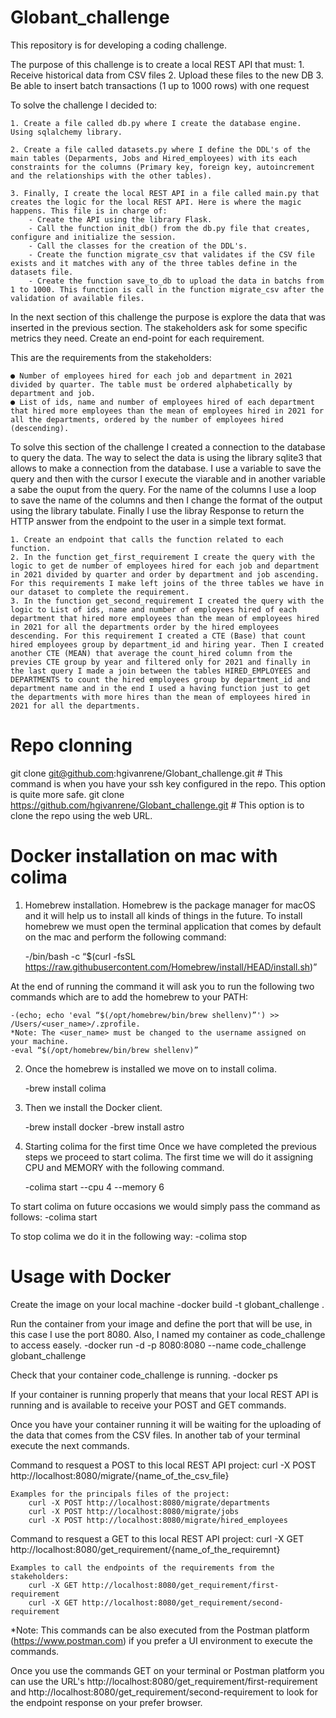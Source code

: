 # Globant_challenge
This repository is for developing a coding challenge.

The purpose of this challenge is to create a local REST API that must:
    1. Receive historical data from CSV files
    2. Upload these files to the new DB
    3. Be able to insert batch transactions (1 up to 1000 rows) with one request

To solve the challenge I decided to:

    1. Create a file called db.py where I create the database engine. Using sqlalchemy library.

    2. Create a file called datasets.py where I define the DDL's of the main tables (Deparments, Jobs and Hired_employees) with its each constraints for the columns (Primary key, foreign key, autoincrement and the relationships with the other tables).

    3. Finally, I create the local REST API in a file called main.py that creates the logic for the local REST API. Here is where the magic happens. This file is in charge of:
        - Create the API using the library Flask.
        - Call the function init_db() from the db.py file that creates, configure and initialize the session.
        - Call the classes for the creation of the DDL's.
        - Create the function migrate_csv that validates if the CSV file exists and it matches with any of the three tables define in the datasets file.
        - Create the function save_to_db to upload the data in batchs from 1 to 1000. This function is call in the function migrate_csv after the validation of available files.


In the next section of this challenge the purpose is explore the data that was inserted in the previous section. The stakeholders ask
for some specific metrics they need. Create an end-point for each requirement.

This are the requirements from the stakeholders:

    ● Number of employees hired for each job and department in 2021 divided by quarter. The table must be ordered alphabetically by department and job.
    ● List of ids, name and number of employees hired of each department that hired more employees than the mean of employees hired in 2021 for all the departments, ordered by the number of employees hired (descending).

To solve this section of the challenge I created a connection to the database to query the data. The way to select the data is using the library sqlite3 that allows to make a connection from the database. I use a variable to save the query and then with the cursor I execute the viarable and in another variable a sabe the ouput from the query. For the name of the columns I use a loop to save the name of the columns and then I change the format of the output using the library tabulate. Finally I use the libray Response to return the HTTP answer from the endpoint to the user in a simple text format.

    1. Create an endpoint that calls the function related to each function.
    2. In the function get_first_requirement I create the query with the logic to get de number of employees hired for each job and department in 2021 divided by quarter and order by department and job ascending. For this requirements I make left joins of the three tables we have in our dataset to complete the requirement. 
    3. In the function get_second_requirement I created the query with the logic to List of ids, name and number of employees hired of each department that hired more employees than the mean of employees hired in 2021 for all the departments order by the hired employees descending. For this requirement I created a CTE (Base) that count hired employees group by department_id and hiring year. Then I created another CTE (MEAN) that average the count_hired column from the previes CTE group by year and filtered only for 2021 and finally in the last query I made a join between the tables HIRED_EMPLOYEES and DEPARTMENTS to count the hired employees group by department_id and department name and in the end I used a having function just to get the departments with more hires than the mean of employees hired in 2021 for all the departments.


# Repo clonning
git clone git@github.com:hgivanrene/Globant_challenge.git # This command is when you have your ssh key configured in the repo. This option is quite more safe.
git clone https://github.com/hgivanrene/Globant_challenge.git # This option is to clone the repo using the web URL.


# Docker installation on mac with colima

1. Homebrew installation.
Homebrew is the package manager for macOS and it will help us to install all kinds of things in the future.
To install homebrew we must open the terminal application that comes by default on the mac and perform the following command:

    -/bin/bash -c “$(curl -fsSL https://raw.githubusercontent.com/Homebrew/install/HEAD/install.sh)”

At the end of running the command it will ask you to run the following two commands which are to add the homebrew to your PATH:

    -(echo; echo 'eval “$(/opt/homebrew/bin/brew shellenv)”') >> /Users/<user_name>/.zprofile.
    *Note: The <user_name> must be changed to the username assigned on your machine.
    -eval “$(/opt/homebrew/bin/brew shellenv)”

2. Once the homebrew is installed we move on to install colima.

    -brew install colima

3. Then we install the Docker client.

    -brew install docker
    -brew install astro

4. Starting colima for the first time
Once we have completed the previous steps we proceed to start colima. The first time we will do it assigning CPU and
MEMORY with the following command.

    -colima start --cpu 4 --memory 6

To start colima on future occasions we would simply pass the command as follows:
    -colima start

To stop colima we do it in the following way:
    -colima stop


# Usage with Docker

Create the image on your local machine
    -docker build -t globant_challenge .

Run the container from your image and define the port that will be use, in this case I use the port 8080. Also, I named my container as code_challenge to access easely.
    -docker run -d -p 8080:8080 --name code_challenge globant_challenge

Check that your container code_challenge is running.
    -docker ps

If your container is running properly that means that your local REST API is running and is available to receive your POST and GET commands.

Once you have your container running it will be waiting for the uploading of the data that comes from the CSV files. In another tab of your terminal execute the next commands.

Command to resquest a POST to this local REST API project:
    curl -X POST http://localhost:8080/migrate/{name_of_the_csv_file}

    Examples for the principals files of the project:
        curl -X POST http://localhost:8080/migrate/departments
        curl -X POST http://localhost:8080/migrate/jobs
        curl -X POST http://localhost:8080/migrate/hired_employees


Command to resquest a GET to this local REST API project:
    curl -X GET http://localhost:8080/get_requirement/{name_of_the_requiremnt}

    Examples to call the endpoints of the requirements from the stakeholders:
        curl -X GET http://localhost:8080/get_requirement/first-requirement
        curl -X GET http://localhost:8080/get_requirement/second-requirement

*Note: This commands can be also executed from the Postman platform (https://www.postman.com) if you prefer a UI environment to execute the commands.

Once you use the commands GET on your terminal or Postman platform you can use the URL's http://localhost:8080/get_requirement/first-requirement and http://localhost:8080/get_requirement/second-requirement to look for the endpoint response on your prefer browser.